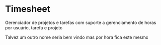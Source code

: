 Timesheet
=========

Gerenciador de projetos e tarefas com suporte a gerenciamento de horas por usuário, tarefa e projeto

Talvez um outro nome seria bem vindo mas por hora fica este mesmo

